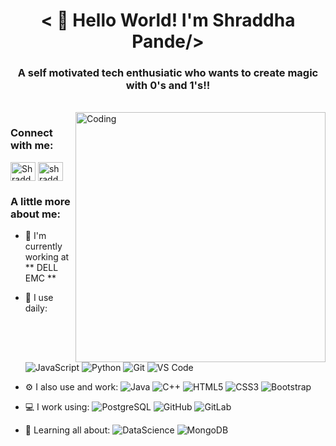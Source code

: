 
<h1 align="center">< 👋 Hello World! I'm Shraddha Pande/> </h1>
<h3 align="center"> A self motivated tech enthusiatic who wants to create magic with 0's and 1's!!</h3>

 <br>

<img align="right" alt="Coding" width="400" src="https://cdn.dribbble.com/users/2646423/screenshots/5507196/computer.gif">

<h3 align="left">Connect with me:</h3>
<p align="left">
<a href="https://www.linkedin.com/in/shraddha-pande" target="blank"><img align="center" src="https://cdn.jsdelivr.net/npm/simple-icons@3.0.1/icons/linkedin.svg" alt="Shraddha" height="30" width="40" /></a>
<a href= "mailto: shraddha.p.pande@gmail.com" target="blank"><img align="center" src="https://cdn.jsdelivr.net/npm/simple-icons@3.0.1/icons/gmail.svg" alt="shraddha.p.pande" height="30" width="40" /></a>
</p>

<h3 align="left"> A little more about me: </h3>

- 🏢 I'm currently working at ** DELL EMC **
- 🚀 I use daily:
  ![JavaScript](https://img.shields.io/badge/-JavaScript-black?style=plastic&logo=javascript)
  ![Python](https://img.shields.io/badge/-Python-8fcfd1?style=plastic&logo=Python)
  ![Git](https://img.shields.io/badge/-Git-black?style=plastic&logo=git)
  ![VS Code](https://img.shields.io/badge/-VS%20Code-007ACC?style=plastic&logo=visual-studio-code)

- ⚙️ I also use and work: ![Java](https://img.shields.io/badge/-java-3f4441?style=plastic&logo=java) ![C++](https://img.shields.io/badge/-C++-00599C?style=plastic&logo=c)
  ![HTML5](https://img.shields.io/badge/-HTML5-E34F26?style=plastic&logo=html5&logoColor=white)
  ![CSS3](https://img.shields.io/badge/-CSS3-1572B6?style=plastic&logo=css3)
  ![Bootstrap](https://img.shields.io/badge/-Bootstrap-563D7C?style=plastic&logo=bootstrap)
  
 - 💻 I work using:
  ![PostgreSQL](https://img.shields.io/badge/-PostgreSQL-336791?style=plastic&logo=postgresql)
  ![GitHub](https://img.shields.io/badge/-GitHub-181717?style=plastic&logo=github)
  ![GitLab](https://img.shields.io/badge/VisualStudio-VisualStudio-brightgreen1&logo=gitlab)
  
- 🌱 Learning all about:
  ![DataScience](https://img.shields.io/badge/-DataScience-E10098?style=plastic&logo=DataScience)
  ![MongoDB](https://img.shields.io/badge/-MongoDB-black?style=plastic&logo=mongodb)
